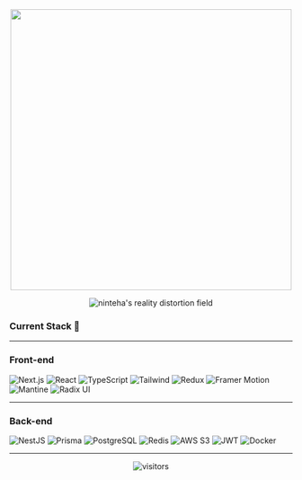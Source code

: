 <div align="center">
  <img src="https://giffiles.alphacoders.com/222/222022.gif" width="500"/> 
  <br/>
  
  ![ninteha's reality distortion field](https://readme-typing-svg.demolab.com?font=Roboto+Mono&size=26&pause=1000&center=true&vCenter=true&width=435&lines=Honestly+nthing+-_-)
</div>


### **Current Stack 💎**  

---

### **Front-end**

![Next.js](https://img.shields.io/badge/-Next.js-000000?style=flat-square&logo=nextdotjs)
![React](https://img.shields.io/badge/-React-61DAFB?style=flat-square&logo=react&logoColor=black)
![TypeScript](https://img.shields.io/badge/-TypeScript-3178C6?style=flat-square&logo=typescript)
![Tailwind](https://img.shields.io/badge/-Tailwind_CSS-06B6D4?style=flat-square&logo=tailwindcss)
![Redux](https://img.shields.io/badge/-Redux-764ABC?style=flat-square&logo=redux)
![Framer Motion](https://img.shields.io/badge/-Framer_Motion-0055FF?style=flat-square&logo=framer)
![Mantine](https://img.shields.io/badge/-Mantine-339AF0?style=flat-square&logo=react&logoColor=white)
![Radix UI](https://img.shields.io/badge/-Radix_UI-161618?style=flat-square)

---

### **Back-end**

![NestJS](https://img.shields.io/badge/-NestJS-E0234E?style=flat-square&logo=nestjs&logoColor=white)
![Prisma](https://img.shields.io/badge/-Prisma-2D3748?style=flat-square&logo=prisma)
![PostgreSQL](https://img.shields.io/badge/-PostgreSQL-4169E1?style=flat-square&logo=postgresql)
![Redis](https://img.shields.io/badge/-Redis-DC382D?style=flat-square&logo=redis)
![AWS S3](https://img.shields.io/badge/-AWS_S3-569A31?style=flat-square&logo=amazons3)
![JWT](https://img.shields.io/badge/-JWT_Authentication-000000?style=flat-square&logo=jsonwebtokens)
![Docker](https://img.shields.io/badge/-Docker-2496ED?style=flat-square&logo=docker)

---
<div align="center">
  
   ![visitors](https://api.visitorbadge.io/api/VisitorHit?user=ninteha&repo=github-visitors-badge&countColor=%EB420A)  

</div>
